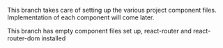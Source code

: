 This branch takes care of setting up the various project component files. Implementation of each component will come later. 

This branch has empty component files set up, react-router and react-router-dom installed
